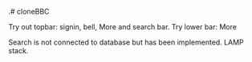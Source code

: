 .# cloneBBC

Try out topbar: signin, bell, More and search bar.
Try lower bar: More

Search is not connected to database but has been implemented. LAMP stack.
